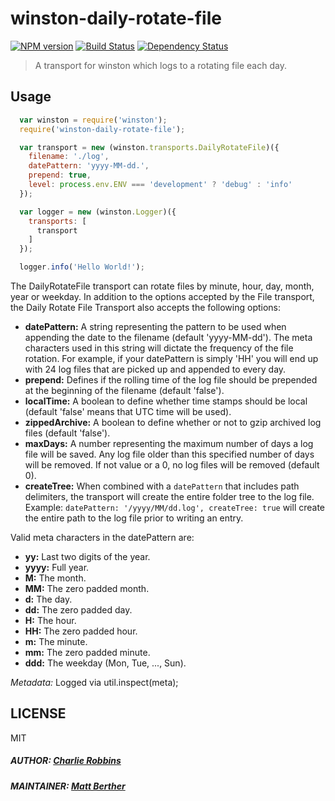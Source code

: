 # winston-daily-rotate-file

[![NPM version][npm-image]][npm-url] [![Build Status][travis-image]][travis-url] [![Dependency Status][daviddm-image]][daviddm-url]

> A transport for winston which logs to a rotating file each day.

## Usage

``` js
  var winston = require('winston');
  require('winston-daily-rotate-file');

  var transport = new (winston.transports.DailyRotateFile)({
    filename: './log',
    datePattern: 'yyyy-MM-dd.',
    prepend: true,
    level: process.env.ENV === 'development' ? 'debug' : 'info'
  });

  var logger = new (winston.Logger)({
    transports: [
      transport
    ]
  });

  logger.info('Hello World!');
```

The DailyRotateFile transport can rotate files by minute, hour, day, month, year or weekday. In addition to the options accepted by the File transport, the Daily Rotate File Transport also accepts the following options:

* __datePattern:__ A string representing the pattern to be used when appending the date to the filename (default 'yyyy-MM-dd'). The meta characters used in this string will dictate the frequency of the file rotation. For example, if your datePattern is simply 'HH' you will end up with 24 log files that are picked up and appended to every day.
* __prepend:__ Defines if the rolling time of the log file should be prepended at the beginning of the filename (default 'false').
* __localTime:__ A boolean to define whether time stamps should be local (default 'false' means that UTC time will be used).
* __zippedArchive:__ A boolean to define whether or not to gzip archived log files (default 'false').
* __maxDays:__ A number representing the maximum number of days a log file will be saved. Any log file older than this specified number of days will be removed. If not value or a 0, no log files will be removed (default 0).
* __createTree:__ When combined with a `datePattern` that includes path delimiters, the transport will create the entire folder tree to the log file. Example: `datePattern: '/yyyy/MM/dd.log', createTree: true` will create the entire path to the log file prior to writing an entry.

Valid meta characters in the datePattern are:

* __yy:__ Last two digits of the year.
* __yyyy:__ Full year.
* __M:__ The month.
* __MM:__ The zero padded month.
* __d:__ The day.
* __dd:__ The zero padded day.
* __H:__ The hour.
* __HH:__ The zero padded hour.
* __m:__ The minute.
* __mm:__ The zero padded minute.
* __ddd:__ The weekday (Mon, Tue, ..., Sun).

*Metadata:* Logged via util.inspect(meta);

## LICENSE
MIT

##### AUTHOR: [Charlie Robbins](https://github.com/indexzero)
##### MAINTAINER: [Matt Berther](https://github.com/mattberther)

[npm-image]: https://badge.fury.io/js/winston-daily-rotate-file.svg
[npm-url]: https://npmjs.org/package/winston-daily-rotate-file
[travis-image]: https://travis-ci.org/winstonjs/winston-daily-rotate-file.svg?branch=master
[travis-url]: https://travis-ci.org/winstonjs/winston-daily-rotate-file
[daviddm-image]: https://david-dm.org/winstonjs/winston-daily-rotate-file.svg?theme=shields.io
[daviddm-url]: https://david-dm.org/winstonjs/winston-daily-rotate-file
